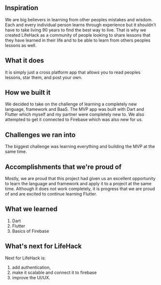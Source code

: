 ## Inspiration
We are big believers in learning from other peoples mistakes and wisdom. Each and every individual person learns through experience but it shouldn't have to take living 90 years to find the best way to live. That is why we created LifeHack as a community of people looking to share lessons that they have learned in their life and to be able to learn from others peoples lessons as well.

## What it does
It is simply just a cross platform app that allows you to read peoples lessons, star them, and post your own.

## How we built it
We decided to take on the challenge of learning a completely new language, framework and BaaS. The MVP app was built with Dart and Flutter which myself and my partner were completely new to. We also attempted to get it connected to Firebase which was also new for us.

## Challenges we ran into
The biggest challenge was learning everything and building the MVP at the same time.

## Accomplishments that we're proud of
Mostly, we are proud that this project had given us an excellent opportunity to learn the language and framework and apply it to a project at the same time. Although it does not work completely, it is progress that we are proud of and are excited to continue learning Flutter.

## What we learned
1) Dart
2) Flutter
3) Basics of Firebase
## What's next for LifeHack
Next for LifeHack is:
1) add authentication, 
2) make it scalable and connect it to firebase
3) improve the UI/UX.